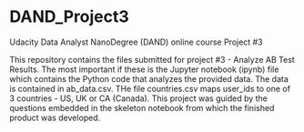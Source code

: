 # DAND_Project3
Udacity Data Analyst NanoDegree (DAND) online course Project #3

This repository contains the files submitted for project #3 - Analyze AB Test Results. The most important if these is the Jupyter notebook (ipynb) file which contains the Python code that analyzes the provided data. The data is contained in ab_data.csv. THe file countries.csv maps user_ids to one of 3 countries - US, UK or CA (Canada). This project was guided by the questions embedded in the skeleton notebook from which the finished product was developed.

